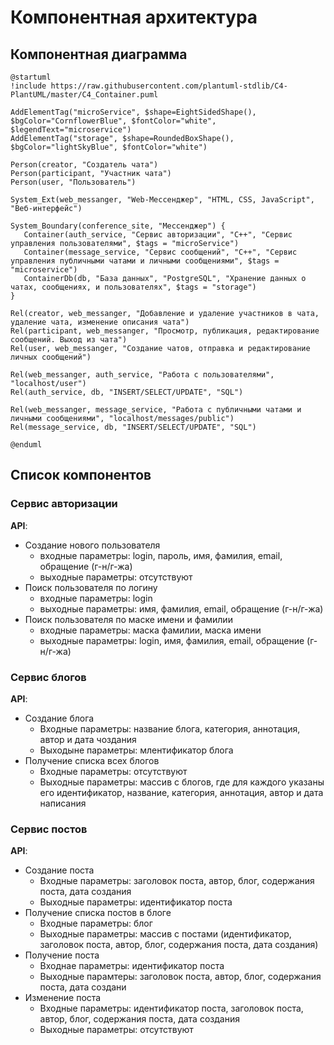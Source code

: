 # Компонентная архитектура
<!-- Состав и взаимосвязи компонентов системы между собой и внешними системами с указанием протоколов, ключевые технологии, используемые для реализации компонентов.
Диаграмма контейнеров C4 и текстовое описание. 
-->
## Компонентная диаграмма

```plantuml
@startuml
!include https://raw.githubusercontent.com/plantuml-stdlib/C4-PlantUML/master/C4_Container.puml

AddElementTag("microService", $shape=EightSidedShape(), $bgColor="CornflowerBlue", $fontColor="white", $legendText="microservice")
AddElementTag("storage", $shape=RoundedBoxShape(), $bgColor="lightSkyBlue", $fontColor="white")

Person(creator, "Создатель чата")
Person(participant, "Участник чата")
Person(user, "Пользователь")

System_Ext(web_messanger, "Web-Мессенджер", "HTML, CSS, JavaScript", "Веб-интерфейс")

System_Boundary(conference_site, "Мессенджер") {
   Container(auth_service, "Сервис авторизации", "C++", "Сервис управления пользователями", $tags = "microService")   
   Container(message_service, "Сервис сообщений", "C++", "Сервис управления публичными чатами и личными сообщениями", $tags = "microservice") 
   ContainerDb(db, "База данных", "PostgreSQL", "Хранение данных о чатах, сообщениях, и пользователях", $tags = "storage")   
}

Rel(creator, web_messanger, "Добавление и удаление участников в чата, удаление чата, изменение описания чата")
Rel(participant, web_messanger, "Просмотр, публикация, редактирование сообщений. Выход из чата")
Rel(user, web_messanger, "Создание чатов, отправка и редактирование личных сообщений")

Rel(web_messanger, auth_service, "Работа с пользователями", "localhost/user")
Rel(auth_service, db, "INSERT/SELECT/UPDATE", "SQL")

Rel(web_messanger, message_service, "Работа c публичными чатами и личными сообщениями", "localhost/messages/public")
Rel(message_service, db, "INSERT/SELECT/UPDATE", "SQL")

@enduml
```
## Список компонентов  

### Сервис авторизации
**API**:
-	Создание нового пользователя
      - входные параметры: login, пароль, имя, фамилия, email, обращение (г-н/г-жа)
      - выходные параметры: отсутствуют
-	Поиск пользователя по логину
     - входные параметры:  login
     - выходные параметры: имя, фамилия, email, обращение (г-н/г-жа)
-	Поиск пользователя по маске имени и фамилии
     - входные параметры: маска фамилии, маска имени
     - выходные параметры: login, имя, фамилия, email, обращение (г-н/г-жа)

### Сервис блогов
**API**:
- Создание блога
  - Входные параметры: название блога, категория, аннотация, автор и дата чоздания
  - Выходыне параметры: млентификатор блога
- Получение списка всех блогов
  - Входные параметры: отсутствуют
  - Выходные параметры: массив с блогов, где для каждого указаны его идентификатор, название, категория, аннотация, автор и дата написания

### Сервис постов
**API**:
- Создание поста
  - Входные параметры: заголовок поста, автор, блог, содержания поста, дата создания
  - Выходные параметры: идентификатор поста
- Получение списка постов в блоге
  - Входные параметры: блог
  - Выходные параметры: массив с постами (идентификатор, заголовок поста, автор, блог, содержания поста, дата создания)
- Получение поста
  - Входнае параметры: идентификатор поста
  - Выходные парамтеры: заголовок поста, автор, блог, содержания поста, дата создани
- Изменение поста
  - Входные параметры: идентификатор поста, заголовок поста, автор, блог, содержания поста, дата создания
  - Выходные параметры: отсутствуют